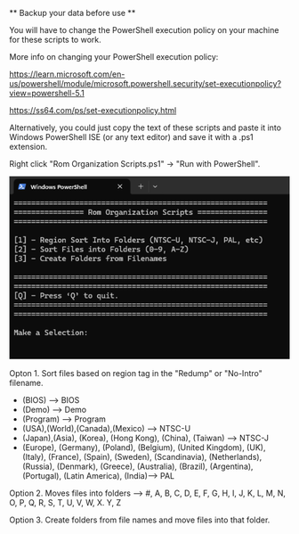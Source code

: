 ** Backup your data before use **

You will have to change the PowerShell execution policy on your machine for these scripts to work.

More info on changing your PowerShell execution policy:

https://learn.microsoft.com/en-us/powershell/module/microsoft.powershell.security/set-executionpolicy?view=powershell-5.1

https://ss64.com/ps/set-executionpolicy.html

Alternatively, you could just copy the text of these scripts and paste it into Windows PowerShell ISE (or any text editor) and save it with a .ps1 extension.

Right click "Rom Organization Scripts.ps1" -> "Run with PowerShell".

<img src="https://github.com/kevh182/Rom_Organization_Scripts/blob/main/images/menu.png">

Opton 1. Sort files based on region tag in the "Redump" or "No-Intro" filename.
  - (BIOS) --> BIOS
  - (Demo) --> Demo
  - (Program) --> Program
  - (USA),(World),(Canada),(Mexico) --> NTSC-U
  - (Japan),(Asia), (Korea), (Hong Kong), (China), (Taiwan) --> NTSC-J
  - (Europe), (Germany), (Poland), (Belgium), (United Kingdom), (UK), (Italy), (France), (Spain), (Sweden), (Scandinavia), (Netherlands), (Russia), (Denmark), (Greece), (Australia), (Brazil), (Argentina), (Portugal), (Latin America), (India)--> PAL

Option 2. Moves files into folders --> #, A, B, C, D, E, F, G, H, I, J, K, L, M, N, O, P, Q, R, S, T, U, V, W, X. Y, Z

Option 3. Create folders from file names and move files into that folder.
